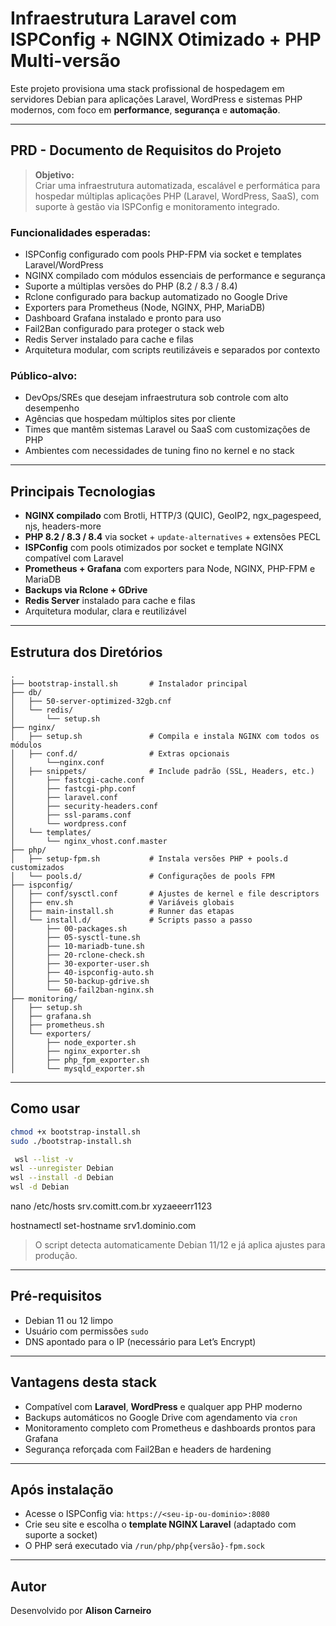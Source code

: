 # Infraestrutura Laravel com ISPConfig + NGINX Otimizado + PHP Multi-versão

Este projeto provisiona uma stack profissional de hospedagem em servidores Debian para aplicações Laravel, WordPress e sistemas PHP modernos, com foco em **performance**, **segurança** e **automação**.

---

## PRD - Documento de Requisitos do Projeto

> **Objetivo:**  
> Criar uma infraestrutura automatizada, escalável e performática para hospedar múltiplas aplicações PHP (Laravel, WordPress, SaaS), com suporte à gestão via ISPConfig e monitoramento integrado.

### Funcionalidades esperadas:

- ISPConfig configurado com pools PHP-FPM via socket e templates Laravel/WordPress
- NGINX compilado com módulos essenciais de performance e segurança
- Suporte a múltiplas versões do PHP (8.2 / 8.3 / 8.4)
- Rclone configurado para backup automatizado no Google Drive
- Exporters para Prometheus (Node, NGINX, PHP, MariaDB)
- Dashboard Grafana instalado e pronto para uso
- Fail2Ban configurado para proteger o stack web
- Redis Server instalado para cache e filas
- Arquitetura modular, com scripts reutilizáveis e separados por contexto

### Público-alvo:

- DevOps/SREs que desejam infraestrutura sob controle com alto desempenho
- Agências que hospedam múltiplos sites por cliente
- Times que mantêm sistemas Laravel ou SaaS com customizações de PHP
- Ambientes com necessidades de tuning fino no kernel e no stack

---

## Principais Tecnologias

- **NGINX compilado** com Brotli, HTTP/3 (QUIC), GeoIP2, ngx_pagespeed, njs, headers-more
- **PHP 8.2 / 8.3 / 8.4** via socket + `update-alternatives` + extensões PECL
- **ISPConfig** com pools otimizados por socket e template NGINX compatível com Laravel
- **Prometheus + Grafana** com exporters para Node, NGINX, PHP-FPM e MariaDB
- **Backups via Rclone + GDrive**
- **Redis Server** instalado para cache e filas
- Arquitetura modular, clara e reutilizável

---

## Estrutura dos Diretórios

```
.
├── bootstrap-install.sh       # Instalador principal
├── db/
│   ├── 50-server-optimized-32gb.cnf
│   └── redis/
│       └── setup.sh
├── nginx/
│   ├── setup.sh               # Compila e instala NGINX com todos os módulos
│   ├── conf.d/                # Extras opcionais
│       └──nginx.conf
│   ├── snippets/              # Include padrão (SSL, Headers, etc.)
│       ├── fastcgi-cache.conf
│       ├── fastcgi-php.conf
│       ├── laravel.conf
│       ├── security-headers.conf
│       ├── ssl-params.conf
│       └── wordpress.conf
│   └── templates/
│       └── nginx_vhost.conf.master
├── php/
│   ├── setup-fpm.sh           # Instala versões PHP + pools.d customizados
│   └── pools.d/               # Configurações de pools FPM
├── ispconfig/
│   ├── conf/sysctl.conf       # Ajustes de kernel e file descriptors
│   ├── env.sh                 # Variáveis globais
│   ├── main-install.sh        # Runner das etapas
│   └── install.d/             # Scripts passo a passo
│       ├── 00-packages.sh
│       ├── 05-sysctl-tune.sh
│       ├── 10-mariadb-tune.sh
│       ├── 20-rclone-check.sh
│       ├── 30-exporter-user.sh
│       ├── 40-ispconfig-auto.sh
│       ├── 50-backup-gdrive.sh
│       └── 60-fail2ban-nginx.sh
├── monitoring/
│   ├── setup.sh
│   ├── grafana.sh
│   ├── prometheus.sh
│   └── exporters/
│       ├── node_exporter.sh
│       ├── nginx_exporter.sh
│       ├── php_fpm_exporter.sh
│       └── mysqld_exporter.sh
```

---

## Como usar

```bash
chmod +x bootstrap-install.sh
sudo ./bootstrap-install.sh
```

```bash
 wsl --list -v
wsl --unregister Debian
wsl --install -d Debian
wsl -d Debian
```

nano /etc/hosts
srv.comitt.com.br
xyzaeeerr1123

hostnamectl set-hostname srv1.dominio.com

> O script detecta automaticamente Debian 11/12 e já aplica ajustes para produção.

---

## Pré-requisitos

- Debian 11 ou 12 limpo
- Usuário com permissões `sudo`
- DNS apontado para o IP (necessário para Let’s Encrypt)

---

## Vantagens desta stack

- Compatível com **Laravel**, **WordPress** e qualquer app PHP moderno
- Backups automáticos no Google Drive com agendamento via `cron`
- Monitoramento completo com Prometheus e dashboards prontos para Grafana
- Segurança reforçada com Fail2Ban e headers de hardening

---

## Após instalação

- Acesse o ISPConfig via: `https://<seu-ip-ou-dominio>:8080`
- Crie seu site e escolha o **template NGINX Laravel** (adaptado com suporte a socket)
- O PHP será executado via `/run/php/php{versão}-fpm.sock`

---

## Autor

Desenvolvido por **Alison Carneiro**
